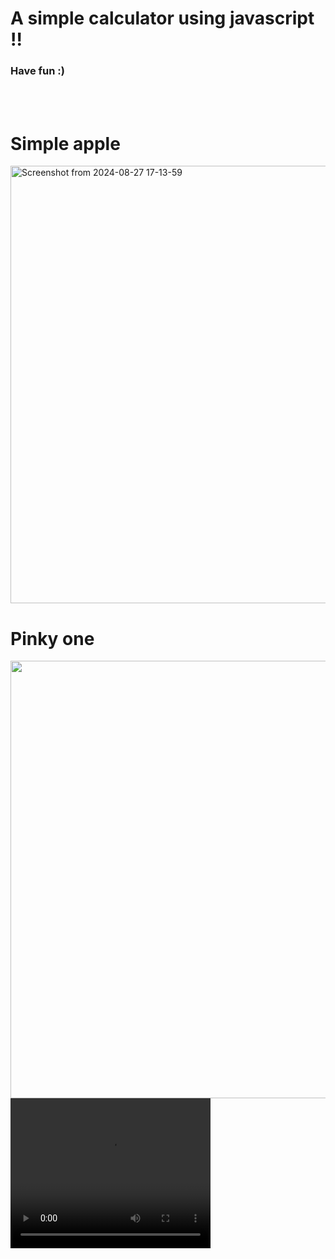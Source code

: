 <h1>A simple calculator using javascript !!</h1>
<h3>Have fun :)</h3>
<br><br>
<h1>Simple apple</h1>
<img width="700" alt="Screenshot from 2024-08-27 17-13-59" src="https://github.com/user-attachments/assets/c4ed11ed-231a-42cc-884c-e08e386e6cf1">

<h1>Pinky one</h1>
<img width="700" src="https://github.com/user-attachments/assets/ac5d42f3-cdd7-470e-bbb3-26f25155a685">


<video width="320" height="240" controls>
  <source src="video.mp4" type="video/mp4">
</video>
